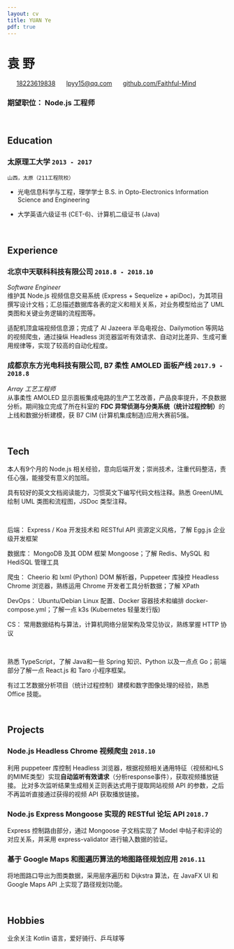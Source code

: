 ```yaml
---
layout: cv
title: YUAN Ye
pdf: true
---
```

# __袁__ 野

<div id="webaddress">
<i class="fi-mobile" style="margin-left:1em"></i>
<a href="tel:18223619838" style="margin-left:0.5em">18223619838</a>
<i class="fi-mail" style="margin-left:1em"></i>
<a href="mailto:lpyy15@qq.com" style="margin-left:0.5em">lpyy15@qq.com</a>
<i class="fi-home" style="margin-left:1em"></i>
<a href="https://github.com/Faithful-Mind" style="margin-left:0.5em">github.com/Faithful-Mind</a>
</div>

### __期望职位：__ Node.js 工程师

<br />


## Education

### __太原理工大学__ `2013 - 2017`
```
山西，太原（211工程院校）
```
- 光电信息科学与工程，理学学士
  B.S. in Opto-Electronics Information Science and Engineering

- 大学英语六级证书 (CET-6)、计算机二级证书 (Java)

<br />


## Experience

### __北京中天联科科技有限公司__ `2018.8 - 2018.10`
_Software Engineer_<br />
维护其 Node.js 视频信息交易系统 (Express + Sequelize + apiDoc)，为其项目撰写设计文档；汇总描述数据库各表的定义和相关关系，对业务模型给出了 UML 类图和关键业务逻辑的流程图等。

适配机顶盒端视频信息源；完成了 Al Jazeera 半岛电视台、Dailymotion 等网站的视频爬虫，通过操纵 Headless 浏览器监听有效请求、自动对比差异、生成可重用规律等，实现了较高的自动化程度。

### __成都京东方光电科技有限公司, B7 柔性 AMOLED 面板产线__ `2017.9 - 2018.8`
_Array 工艺工程师_<br />
从事柔性 AMOLED 显示面板集成电路的生产工艺改善，产品良率提升，不良数据分析。期间独立完成了所在科室的 <strong>FDC 异常侦测与分类系统（统计过程控制）</strong>的上线和数据分析建模，获 B7 CIM (计算机集成制造)应用大赛前5强。

<br />


## Tech

本人有9个月的 Node.js 相关经验，意向后端开发；崇尚技术，注重代码整洁，责任心强，能接受有意义的加班。

具有较好的英文文档阅读能力，习惯英文下编写代码文档注释。熟悉 GreenUML 绘制 UML 类图和流程图，JSDoc 类型注释。

<br />

后端： Express / Koa 开发技术和 RESTful API 资源定义风格，了解 Egg.js 企业级开发框架

数据库： MongoDB 及其 ODM 框架 Mongoose；了解 Redis、MySQL 和 HediSQL 管理工具

爬虫： Cheerio 和 lxml (Python) DOM 解析器，Puppeteer 库操控 Headless Chrome 浏览器，熟练运用 Chrome 开发者工具分析数据；了解 XPath

DevOps： Ubuntu/Debian Linux 配置、Docker 容器技术和编排 docker-compose.yml；了解一点 k3s (Kubernetes 轻量发行版)

CS： 常用数据结构与算法，计算机网络分层架构及常见协议，熟练掌握 HTTP 协议

<br />

熟悉 TypeScript，了解 Java和一些 Spring 知识、Python 以及一点点 Go；前端部分了解一点 React.js 和 Taro 小程序框架。

有过工艺数据分析项目（统计过程控制）建模和数字图像处理的经验，熟悉 Office 技能。 <br />

<br />


## Projects

### __Node.js Headless Chrome 视频爬虫__ `2018.10`
利用 puppeteer 库控制 Headless 浏览器，根据视频相关通用特征（视频和HLS的MIME类型）实现<b>自动监听有效请求</b>（分析response事件），获取视频播放链接。
比对多次监听结果生成相关正则表达式用于提取网站视频 API 的参数，之后不再监听直接通过获得的视频 API 获取播放链接。

### __Node.js Express Mongoose 实现的 RESTful 论坛 API__ `2018.7`
Express 控制路由部分，通过 Mongoose 子文档实现了 Model 中帖子和评论的对应关系，并采用 express-validator 进行输入数据的验证。

### __基于 Google Maps 和图遍历算法的地图路径规划应用__ `2016.11`
将地图路口导出为图类数据，采用层序遍历和 Dijkstra 算法，在 JavaFX UI 和 Google Maps API 上实现了路径规划功能。

<br />


## Hobbies
业余关注 Kotlin 语言，爱好骑行、乒乓球等


<!-- ### Footer

Last updated: Sept. 2019 -->
